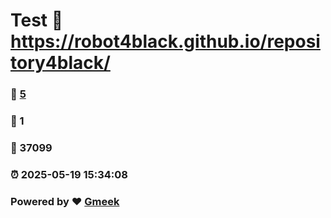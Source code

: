 # Test :link: https://robot4black.github.io/repository4black/ 
### :page_facing_up: [5](https://robot4black.github.io/repository4black//tag.html) 
### :speech_balloon: 1 
### :hibiscus: 37099 
### :alarm_clock: 2025-05-19 15:34:08 
### Powered by :heart: [Gmeek](https://github.com/Meekdai/Gmeek)
